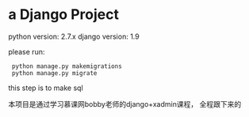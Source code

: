 # a Django Project

python version: 2.7.x
django version: 1.9

please run:
```
 python manage.py makemigrations
 python manage.py migrate
```
this step is to make sql

本项目是通过学习慕课网bobby老师的django+xadmin课程， 全程跟下来的


